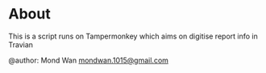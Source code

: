 # About

This is a script runs on Tampermonkey which aims on digitise report info
in Travian

@author: Mond Wan <mondwan.1015@gmail.com>
